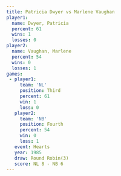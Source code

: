 ```yaml
---
title: Patricia Dwyer vs Marlene Vaughan
player1:                
  name: Dwyer, Patricia 
  percent: 61           
  wins: 1               
  losses: 0             
player2:                
  name: Vaughan, Marlene
  percent: 54           
  wins: 0               
  losses: 1             
games:
 - player1:         
     team: 'NL'     
     position: Third
     percent: 61    
     win: 1         
     loss: 0        
   player2:          
     team: 'NB'      
     position: Fourth
     percent: 54     
     win: 0          
     loss: 1         
   event: Hearts       
   year: 1985          
   draw: Round Robin(3)
   score: NL 8 - NB 6  
---
```

